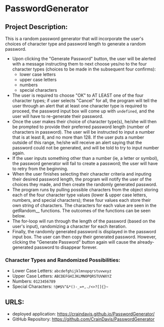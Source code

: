# PasswordGenerator
## Project Description:
This is a random password generator that will incorporate the user's choices of character type and password length to generate a random password. 
* Upon clicking the "Generate Password" button, the user will be alerted with a message instructing them to next choose yes/no to the four character types (choices to be made in the subsequent four confirms):
    * lower case letters
    * upper case letters
    * numbers
    * special characters
* The user is required to choose "OK" to AT LEAST one of the four character types; if user selects "Cancel" for all, the program will tell the user through an alert that at least one character type is required to proceed, the password input box will come up with `undefined`, and the user will have to re-generate their password.
* Once the user makes their choice of character type(s), he/she will then be prompted to provide their preferred password length (number of characters in password). The user will be instructed to input a number that is at least 8, and no more than 128. If the user puts a number outside of this range, he/she will receive an alert saying that the password could not be generated, and will be told to try to input number again. 
* If the user inputs something other than a number (ie, a letter or symbol), the password generator will fail to create a password; the user will have to retry from the beginning.
* When the user finishes selecting their character criteria and inputing their desired password length, the program will notify the user of the choices they made, and then create the randomly generated password.
* The program runs by pulling possible characters from the object storing each of the four character type values (lower & upper case letters, numbers, and special characters); these four values each store their own string of characters. The characters for each value are seen in the getRandom__ functions. The outcomes of the functions can be seen below.
* The for-loop will run through the length of the password (based on the user's input), randomizing a character for each iteration.
* Finally, the randomly generated password is displayed in the password input box. The user can then copy their generated password. However, clicking the "Generate Password" button again will cause the already-generated password to disappear forever.
### Character Types and Randomized Possibilities:
* Lower Case Letters: `abcdefghijklmnopqrstuvwxyz`
* Upper Case Letters: `ABCDEFGHIJKLMNOPQRSTUVWXYZ`
* Numbers: `0123456789`
* Special Characters: `!@#$%^&*()-_=+,./<>?[]{}~`

## URLS:
* deployed application: https://craindavis.github.io/PasswordGenerator/
* GitHub Repository: https://github.com/CrainDavis/PasswordGenerator
